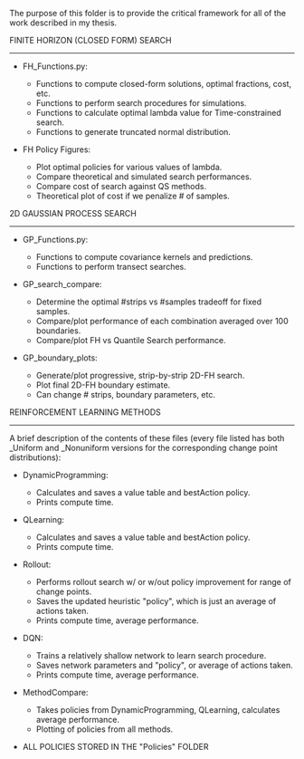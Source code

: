 The purpose of this folder is to provide the critical framework for all of the work described in my thesis.


FINITE HORIZON (CLOSED FORM) SEARCH
***********************************
- FH_Functions.py:
	- Functions to compute closed-form solutions, optimal fractions, cost, etc.
	- Functions to perform search procedures for simulations.
	- Functions to calculate optimal lambda value for Time-constrained search.
	- Functions to generate truncated normal distribution.

- FH Policy Figures:
	- Plot optimal policies for various values of lambda.
	- Compare theoretical and simulated search performances.
	- Compare cost of search against QS methods.
	- Theoretical plot of cost if we penalize # of samples.



2D GAUSSIAN PROCESS SEARCH
***********************************
- GP_Functions.py:
	- Functions to compute covariance kernels and predictions.
	- Functions to perform transect searches.

- GP_search_compare:
	- Determine the optimal #strips vs #samples tradeoff for fixed samples.
	- Compare/plot performance of each combination averaged over 100 boundaries.
	- Compare/plot FH vs Quantile Search performance.

- GP_boundary_plots:
	- Generate/plot progressive, strip-by-strip 2D-FH search.
	- Plot final 2D-FH boundary estimate.
	- Can change # strips, boundary parameters, etc.




REINFORCEMENT LEARNING METHODS
*********************************** 
A brief description of the contents of these files (every file listed has both _Uniform and _Nonuniform versions for the corresponding change point distributions):
    
- DynamicProgramming:
	- Calculates and saves a value table and bestAction policy. 
	- Prints compute time.
    
- QLearning:
	- Calculates and saves a value table and bestAction policy. 
	- Prints compute time.
        
- Rollout:
	- Performs rollout search w/ or w/out policy improvement for range of change points. 
	- Saves the updated heuristic "policy", which is just an average of actions taken.  
	- Prints compute time, average performance.
        
- DQN:
	- Trains a relatively shallow network to learn search procedure. 
	- Saves network parameters and "policy", or average of actions taken. 
	- Prints compute time, average performance.
        
- MethodCompare:
	- Takes policies from DynamicProgramming, QLearning, calculates average performance.
	- Plotting of policies from all methods.

- ALL POLICIES STORED IN THE "Policies" FOLDER






